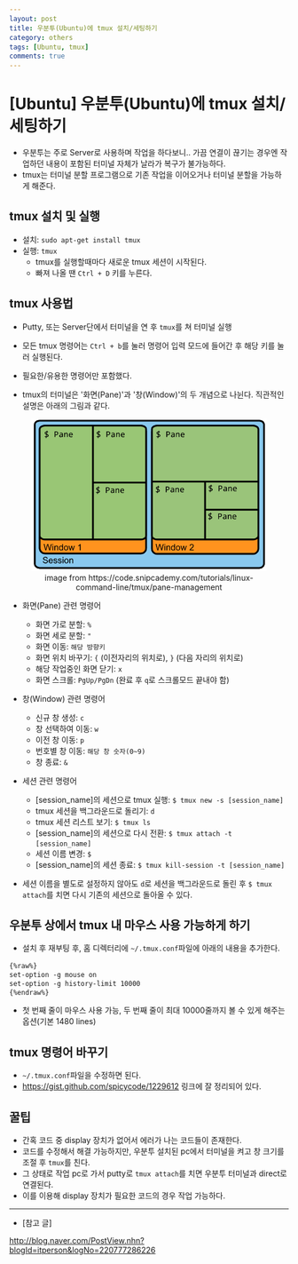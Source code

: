 ```yaml
---
layout: post
title: 우분투(Ubuntu)에 tmux 설치/세팅하기
category: others
tags: [Ubuntu, tmux]
comments: true
---
```


# [Ubuntu] 우분투(Ubuntu)에 tmux 설치/세팅하기
- 우분투는 주로 Server로 사용하며 작업을 하다보니.. 가끔 연결이 끊기는 경우엔 작업하던 내용이 포함된 터미널 자체가 날라가 복구가 불가능하다.
- tmux는 터미널 분할 프로그램으로 기존 작업을 이어오거나 터미널 분할을 가능하게 해준다.

## tmux 설치 및 실행
- 설치: `sudo apt-get install tmux`
- 실행: `tmux`
  - tmux를 실행할때마다 새로운 tmux 세션이 시작된다.
  - 빠져 나올 땐 `Ctrl + D` 키를 누른다.

## tmux 사용법
- Putty, 또는 Server단에서 터미널을 연 후 `tmux`를 쳐 터미널 실행
- 모든 tmux 명령어는 `Ctrl + b`를 눌러 명령어 입력 모드에 들어간 후 해당 키를 눌러 실행된다.
- 필요한/유용한 명령어만 포함했다.

- tmux의 터미널은 '화면(Pane)'과 '창(Window)'의 두 개념으로 나뉜다. 직관적인 설명은 아래의 그림과 같다.
<center>
<figure>
<img src="/assets/post_img/others/2019-01-05-tmux/fig1.PNG" alt="views">
<figcaption>image from https://code.snipcademy.com/tutorials/linux-command-line/tmux/pane-management</figcaption>
</figure>
</center>

- 화면(Pane) 관련 명령어
  - 화면 가로 분할: `%`
  - 화면 세로 분할: `"`
  - 화면 이동: `해당 방향키`
  - 화면 위치 바꾸기: `{` (이전자리의 위치로), `}` (다음 자리의 위치로)
  - 해당 작업중인 화면 닫기: `x`
  - 화면 스크롤: `PgUp/PgDn` (완료 후 `q`로 스크롤모드 끝내야 함)

- 창(Window) 관련 명령어
  - 신규 창 생성: `c`
  - 창 선택하여 이동: `w`
  - 이전 창 이동: `p`
  - 번호별 창 이동: `해당 창 숫자(0~9)`
  - 창 종료: `&`

- 세션 관련 명령어
  - [session_name]의 세션으로 tmux 실행: `$ tmux new -s [session_name]`
  - tmux 세션을 백그라운드로 돌리기: `d`
  - tmux 세션 리스트 보기: `$ tmux ls`
  - [session_name]의 세션으로 다시 전환: `$ tmux attach -t [session_name]`
  - 세션 이름 변경: `$`
  - [session_name]의 세션 종료: `$ tmux kill-session -t [session_name]`

- 세션 이름을 별도로 설정하지 않아도 `d`로 세션을 백그라운드로 돌린 후 `$ tmux attach`를 치면 다시 기존의 세션으로 돌아올 수 있다.

## 우분투 상에서 tmux 내 마우스 사용 가능하게 하기
- 설치 후 재부팅 후, 홈 디렉터리에 `~/.tmux.conf`파일에 아래의 내용을 추가한다.
```
{%raw%}
set-option -g mouse on
set-option -g history-limit 10000
{%endraw%}
```

- 첫 번째 줄이 마우스 사용 가능, 두 번째 줄이 최대 10000줄까지 볼 수 있게 해주는 옵션(기본 1480 lines)

## tmux 명령어 바꾸기
- `~/.tmux.conf`파일을 수정하면 된다.
- https://gist.github.com/spicycode/1229612 링크에 잘 정리되어 있다.

## 꿀팁
- 간혹 코드 중 display 장치가 없어서 에러가 나는 코드들이 존재한다.
- 코드를 수정해서 해결 가능하지만, 우분투 설치된 pc에서 터미널을 켜고 창 크기를 조절 후 `tmux`를 친다.
- 그 상태로 작업 pc로 가서 putty로 `tmux attach`를 치면 우분투 터미널과 direct로 연결된다.
- 이를 이용해 display 장치가 필요한 코드의 경우 작업 가능하다.

---
- [참고 글]

http://blog.naver.com/PostView.nhn?blogId=itperson&logNo=220777286226








